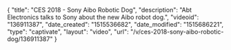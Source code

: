 {
    "title": "CES 2018 - Sony Aibo Robotic Dog",
    "description": "Abt Electronics talks to Sony about the new Aibo robot dog.",
    "videoid": "136911387",
    "date_created": "1515536682",
    "date_modified": "1515686221",
    "type": "captivate",
    "layout": "video",
    "url": "\/v\/ces-2018-sony-aibo-robotic-dog\/136911387"
}
